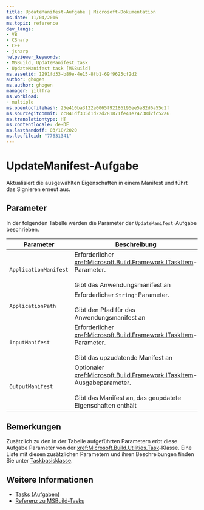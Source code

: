 ```yaml
---
title: UpdateManifest-Aufgabe | Microsoft-Dokumentation
ms.date: 11/04/2016
ms.topic: reference
dev_langs:
- VB
- CSharp
- C++
- jsharp
helpviewer_keywords:
- MSBuild, UpdateManifest task
- UpdateManifest task [MSBuild]
ms.assetid: 1291fd33-b89e-4e15-8fb1-69f9625cf2d2
author: ghogen
ms.author: ghogen
manager: jillfra
ms.workload:
- multiple
ms.openlocfilehash: 25e410ba3122e0065f92186195ee5a82d6a55c2f
ms.sourcegitcommit: cc841df335d1d22d281871fe41e74238d2fc52a6
ms.translationtype: HT
ms.contentlocale: de-DE
ms.lasthandoff: 03/18/2020
ms.locfileid: "77631341"
---
```

# <a name="updatemanifest-task"></a>UpdateManifest-Aufgabe

Aktualisiert die ausgewählten Eigenschaften in einem Manifest und führt das Signieren erneut aus.

## <a name="parameters"></a>Parameter

 In der folgenden Tabelle werden die Parameter der `UpdateManifest`-Aufgabe beschrieben.

|Parameter|Beschreibung|
|---------------|-----------------|
|`ApplicationManifest`|Erforderlicher <xref:Microsoft.Build.Framework.ITaskItem>-Parameter.<br /><br /> Gibt das Anwendungsmanifest an|
|`ApplicationPath`|Erforderlicher `String`-Parameter.<br /><br /> Gibt den Pfad für das Anwendungsmanifest an|
|`InputManifest`|Erforderlicher <xref:Microsoft.Build.Framework.ITaskItem>-Parameter.<br /><br /> Gibt das upzudatende Manifest an|
|`OutputManifest`|Optionaler <xref:Microsoft.Build.Framework.ITaskItem>-Ausgabeparameter.<br /><br /> Gibt das Manifest an, das geupdatete Eigenschaften enthält|

## <a name="remarks"></a>Bemerkungen

 Zusätzlich zu den in der Tabelle aufgeführten Parametern erbt diese Aufgabe Parameter von der <xref:Microsoft.Build.Utilities.Task>-Klasse. Eine Liste mit diesen zusätzlichen Parametern und ihren Beschreibungen finden Sie unter [Taskbasisklasse](../msbuild/task-base-class.md).

## <a name="see-also"></a>Weitere Informationen

- [Tasks (Aufgaben)](../msbuild/msbuild-tasks.md)
- [Referenz zu MSBuild-Tasks](../msbuild/msbuild-task-reference.md)